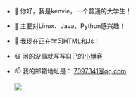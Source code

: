 - 👋 你好，我是kenvie，一个普通的大学生！
- 👀 主要对Linux、Java、Python感兴趣！
- 💞️ 我现在正在学习HTML和Js！
- 😃 闲的没事就写写自己的[小博客](https://kenvie.com)
- 📫 我的邮箱地址是： 7097341@qq.com


  <a href="https://github.com/cpt-kenvie">  <!--statics主页地址，可修改-->
    <img src="https://github-readme-stats-eight-theta.vercel.app/api?username=cpt-kenvie&show_icons=true&theme=algolia&include_all_commits=true&count_private=true&hide=issues"/>   
  <a/>
